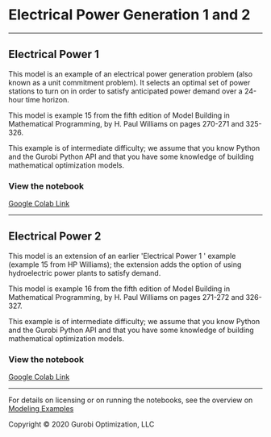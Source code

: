 # Electrical Power Generation 1 and 2

---
## Electrical Power 1

This model is an example of an electrical power generation problem (also known as a unit commitment problem). It selects 
an optimal set of power stations to turn on in order to satisfy anticipated power demand over a 24-hour time horizon.

This model is example 15 from the fifth edition of Model Building in Mathematical Programming, by H. Paul Williams on 
pages 270-271 and 325-326.

This example is of intermediate difficulty; we assume that you know Python and the Gurobi Python API and that you have 
some knowledge of building mathematical optimization models.

### View the notebook

[Google Colab Link](https://colab.research.google.com/github/Gurobi/modeling-examples/blob/master/electrical_power_generation_1_2/electrical_power_1_gcl.ipynb)

---
## Electrical Power 2

This model is an extension of an earlier 'Electrical Power 1 ' example (example 15 from HP Williams); the extension adds 
the option of using hydroelectric power plants to satisfy demand.

This model is example 16 from the fifth edition of Model Building in Mathematical Programming, by H. Paul Williams on 
pages 271-272 and 326-327.

This example is of intermediate difficulty; we assume that you know Python and the Gurobi Python API and that you have 
some knowledge of building mathematical optimization models.

### View the notebook

[Google Colab Link](https://colab.research.google.com/github/Gurobi/modeling-examples/blob/master/electrical_power_generation_1_2/electrical_power2_gcl.ipynb)

----
For details on licensing or on running the notebooks, see the overview on [Modeling Examples](../)

Copyright © 2020 Gurobi Optimization, LLC
